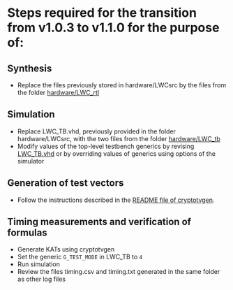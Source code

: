 # Steps required for the transition from v1.0.3 to v1.1.0 for the purpose of:

## Synthesis 
- Replace the files previously stored in hardware/LWCsrc by the files from the folder [hardware/LWC_rtl](hardware/LWC_rtl)

## Simulation
- Replace LWC_TB.vhd, previously provided in the folder hardware/LWCsrc, with the two files from the folder [hardware/LWC_tb](hardware/LWC_tb)
- Modify values of the top-level testbench generics by revising [LWC_TB.vhd](hardware/LWC_tb/LWC_TB.vhd) or by overriding values of generics using options of the simulator

## Generation of test vectors
- Follow the instructions described in the [README file of cryptotvgen](software/cryptotvgen/README.md).

## Timing measurements and verification of formulas
- Generate KATs using cryptotvgen
- Set the generic `G_TEST_MODE` in LWC_TB to `4`
- Run simulation
- Review the files timing.csv and timing.txt generated in the same folder as other log files
